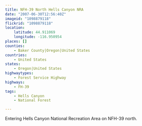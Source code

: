 ```yaml
---
title: NFH-39 North Hells Canyon NRA
date: "2007-06-30T12:56:40Z"
imageid: "1098879118"
flickrid: "1098879118"
location:
    latitude: 44.911069
    longitude: -116.950954
places: []
counties:
    - Baker County|Oregon|United States
countries:
    - United States
states:
    - Oregon|United States
highwaytypes:
    - Forest Service Highway
highways:
    - FH-39
tags:
    - Hells Canyon
    - National Forest

---
```

Entering Hells Canyon National Recreation Area on NFH-39 north.